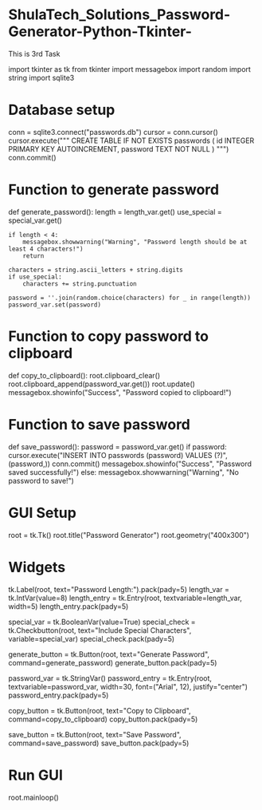 # ShulaTech_Solutions_Password-Generator-Python-Tkinter-
This is 3rd Task 

import tkinter as tk
from tkinter import messagebox
import random
import string
import sqlite3

# Database setup
conn = sqlite3.connect("passwords.db")
cursor = conn.cursor()
cursor.execute("""
    CREATE TABLE IF NOT EXISTS passwords (
        id INTEGER PRIMARY KEY AUTOINCREMENT,
        password TEXT NOT NULL
    )
""")
conn.commit()

# Function to generate password
def generate_password():
    length = length_var.get()
    use_special = special_var.get()

    if length < 4:
        messagebox.showwarning("Warning", "Password length should be at least 4 characters!")
        return

    characters = string.ascii_letters + string.digits
    if use_special:
        characters += string.punctuation

    password = ''.join(random.choice(characters) for _ in range(length))
    password_var.set(password)

# Function to copy password to clipboard
def copy_to_clipboard():
    root.clipboard_clear()
    root.clipboard_append(password_var.get())
    root.update()
    messagebox.showinfo("Success", "Password copied to clipboard!")

# Function to save password
def save_password():
    password = password_var.get()
    if password:
        cursor.execute("INSERT INTO passwords (password) VALUES (?)", (password,))
        conn.commit()
        messagebox.showinfo("Success", "Password saved successfully!")
    else:
        messagebox.showwarning("Warning", "No password to save!")

# GUI Setup
root = tk.Tk()
root.title("Password Generator")
root.geometry("400x300")

# Widgets
tk.Label(root, text="Password Length:").pack(pady=5)
length_var = tk.IntVar(value=8)
length_entry = tk.Entry(root, textvariable=length_var, width=5)
length_entry.pack(pady=5)

special_var = tk.BooleanVar(value=True)
special_check = tk.Checkbutton(root, text="Include Special Characters", variable=special_var)
special_check.pack(pady=5)

generate_button = tk.Button(root, text="Generate Password", command=generate_password)
generate_button.pack(pady=5)

password_var = tk.StringVar()
password_entry = tk.Entry(root, textvariable=password_var, width=30, font=("Arial", 12), justify="center")
password_entry.pack(pady=5)

copy_button = tk.Button(root, text="Copy to Clipboard", command=copy_to_clipboard)
copy_button.pack(pady=5)

save_button = tk.Button(root, text="Save Password", command=save_password)
save_button.pack(pady=5)

# Run GUI
root.mainloop()
